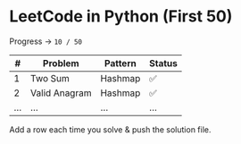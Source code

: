 # LeetCode in Python (First 50)

Progress → `10 / 50`

| # | Problem | Pattern | Status |
|---|---------|---------|--------|
| 1 | Two Sum | Hashmap | ✅ |
| 2 | Valid Anagram | Hashmap | ✅ |
| … | … | … | … |

Add a row each time you solve & push the solution file.